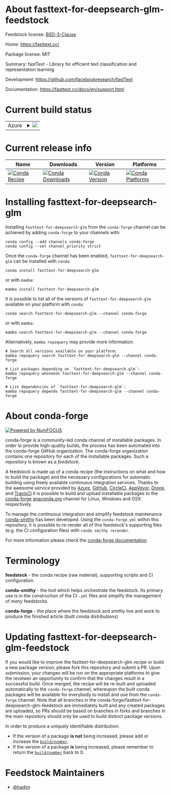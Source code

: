 About fasttext-for-deepsearch-glm-feedstock
===========================================

Feedstock license: [BSD-3-Clause](https://github.com/conda-forge/fasttext-for-deepsearch-glm-feedstock/blob/main/LICENSE.txt)

Home: https://fasttext.cc/

Package license: MIT

Summary: fastText - Library for efficient text classification and representation learning

Development: https://github.com/facebookresearch/fastText

Documentation: https://fasttext.cc/docs/en/support.html

Current build status
====================


<table>
    
  <tr>
    <td>Azure</td>
    <td>
      <details>
        <summary>
          <a href="https://dev.azure.com/conda-forge/feedstock-builds/_build/latest?definitionId=23853&branchName=main">
            <img src="https://dev.azure.com/conda-forge/feedstock-builds/_apis/build/status/fasttext-for-deepsearch-glm-feedstock?branchName=main">
          </a>
        </summary>
        <table>
          <thead><tr><th>Variant</th><th>Status</th></tr></thead>
          <tbody><tr>
              <td>linux_64_numpy1.22python3.10.____cpython</td>
              <td>
                <a href="https://dev.azure.com/conda-forge/feedstock-builds/_build/latest?definitionId=23853&branchName=main">
                  <img src="https://dev.azure.com/conda-forge/feedstock-builds/_apis/build/status/fasttext-for-deepsearch-glm-feedstock?branchName=main&jobName=linux&configuration=linux%20linux_64_numpy1.22python3.10.____cpython" alt="variant">
                </a>
              </td>
            </tr><tr>
              <td>linux_64_numpy1.22python3.9.____cpython</td>
              <td>
                <a href="https://dev.azure.com/conda-forge/feedstock-builds/_build/latest?definitionId=23853&branchName=main">
                  <img src="https://dev.azure.com/conda-forge/feedstock-builds/_apis/build/status/fasttext-for-deepsearch-glm-feedstock?branchName=main&jobName=linux&configuration=linux%20linux_64_numpy1.22python3.9.____cpython" alt="variant">
                </a>
              </td>
            </tr><tr>
              <td>linux_64_numpy1.23python3.11.____cpython</td>
              <td>
                <a href="https://dev.azure.com/conda-forge/feedstock-builds/_build/latest?definitionId=23853&branchName=main">
                  <img src="https://dev.azure.com/conda-forge/feedstock-builds/_apis/build/status/fasttext-for-deepsearch-glm-feedstock?branchName=main&jobName=linux&configuration=linux%20linux_64_numpy1.23python3.11.____cpython" alt="variant">
                </a>
              </td>
            </tr><tr>
              <td>linux_64_numpy1.26python3.12.____cpython</td>
              <td>
                <a href="https://dev.azure.com/conda-forge/feedstock-builds/_build/latest?definitionId=23853&branchName=main">
                  <img src="https://dev.azure.com/conda-forge/feedstock-builds/_apis/build/status/fasttext-for-deepsearch-glm-feedstock?branchName=main&jobName=linux&configuration=linux%20linux_64_numpy1.26python3.12.____cpython" alt="variant">
                </a>
              </td>
            </tr><tr>
              <td>linux_aarch64_numpy1.22python3.10.____cpython</td>
              <td>
                <a href="https://dev.azure.com/conda-forge/feedstock-builds/_build/latest?definitionId=23853&branchName=main">
                  <img src="https://dev.azure.com/conda-forge/feedstock-builds/_apis/build/status/fasttext-for-deepsearch-glm-feedstock?branchName=main&jobName=linux&configuration=linux%20linux_aarch64_numpy1.22python3.10.____cpython" alt="variant">
                </a>
              </td>
            </tr><tr>
              <td>linux_aarch64_numpy1.22python3.9.____cpython</td>
              <td>
                <a href="https://dev.azure.com/conda-forge/feedstock-builds/_build/latest?definitionId=23853&branchName=main">
                  <img src="https://dev.azure.com/conda-forge/feedstock-builds/_apis/build/status/fasttext-for-deepsearch-glm-feedstock?branchName=main&jobName=linux&configuration=linux%20linux_aarch64_numpy1.22python3.9.____cpython" alt="variant">
                </a>
              </td>
            </tr><tr>
              <td>linux_aarch64_numpy1.23python3.11.____cpython</td>
              <td>
                <a href="https://dev.azure.com/conda-forge/feedstock-builds/_build/latest?definitionId=23853&branchName=main">
                  <img src="https://dev.azure.com/conda-forge/feedstock-builds/_apis/build/status/fasttext-for-deepsearch-glm-feedstock?branchName=main&jobName=linux&configuration=linux%20linux_aarch64_numpy1.23python3.11.____cpython" alt="variant">
                </a>
              </td>
            </tr><tr>
              <td>linux_aarch64_numpy1.26python3.12.____cpython</td>
              <td>
                <a href="https://dev.azure.com/conda-forge/feedstock-builds/_build/latest?definitionId=23853&branchName=main">
                  <img src="https://dev.azure.com/conda-forge/feedstock-builds/_apis/build/status/fasttext-for-deepsearch-glm-feedstock?branchName=main&jobName=linux&configuration=linux%20linux_aarch64_numpy1.26python3.12.____cpython" alt="variant">
                </a>
              </td>
            </tr><tr>
              <td>linux_ppc64le_numpy1.22python3.10.____cpython</td>
              <td>
                <a href="https://dev.azure.com/conda-forge/feedstock-builds/_build/latest?definitionId=23853&branchName=main">
                  <img src="https://dev.azure.com/conda-forge/feedstock-builds/_apis/build/status/fasttext-for-deepsearch-glm-feedstock?branchName=main&jobName=linux&configuration=linux%20linux_ppc64le_numpy1.22python3.10.____cpython" alt="variant">
                </a>
              </td>
            </tr><tr>
              <td>linux_ppc64le_numpy1.22python3.9.____cpython</td>
              <td>
                <a href="https://dev.azure.com/conda-forge/feedstock-builds/_build/latest?definitionId=23853&branchName=main">
                  <img src="https://dev.azure.com/conda-forge/feedstock-builds/_apis/build/status/fasttext-for-deepsearch-glm-feedstock?branchName=main&jobName=linux&configuration=linux%20linux_ppc64le_numpy1.22python3.9.____cpython" alt="variant">
                </a>
              </td>
            </tr><tr>
              <td>linux_ppc64le_numpy1.23python3.11.____cpython</td>
              <td>
                <a href="https://dev.azure.com/conda-forge/feedstock-builds/_build/latest?definitionId=23853&branchName=main">
                  <img src="https://dev.azure.com/conda-forge/feedstock-builds/_apis/build/status/fasttext-for-deepsearch-glm-feedstock?branchName=main&jobName=linux&configuration=linux%20linux_ppc64le_numpy1.23python3.11.____cpython" alt="variant">
                </a>
              </td>
            </tr><tr>
              <td>linux_ppc64le_numpy1.26python3.12.____cpython</td>
              <td>
                <a href="https://dev.azure.com/conda-forge/feedstock-builds/_build/latest?definitionId=23853&branchName=main">
                  <img src="https://dev.azure.com/conda-forge/feedstock-builds/_apis/build/status/fasttext-for-deepsearch-glm-feedstock?branchName=main&jobName=linux&configuration=linux%20linux_ppc64le_numpy1.26python3.12.____cpython" alt="variant">
                </a>
              </td>
            </tr><tr>
              <td>osx_64_numpy1.22python3.10.____cpython</td>
              <td>
                <a href="https://dev.azure.com/conda-forge/feedstock-builds/_build/latest?definitionId=23853&branchName=main">
                  <img src="https://dev.azure.com/conda-forge/feedstock-builds/_apis/build/status/fasttext-for-deepsearch-glm-feedstock?branchName=main&jobName=osx&configuration=osx%20osx_64_numpy1.22python3.10.____cpython" alt="variant">
                </a>
              </td>
            </tr><tr>
              <td>osx_64_numpy1.22python3.9.____cpython</td>
              <td>
                <a href="https://dev.azure.com/conda-forge/feedstock-builds/_build/latest?definitionId=23853&branchName=main">
                  <img src="https://dev.azure.com/conda-forge/feedstock-builds/_apis/build/status/fasttext-for-deepsearch-glm-feedstock?branchName=main&jobName=osx&configuration=osx%20osx_64_numpy1.22python3.9.____cpython" alt="variant">
                </a>
              </td>
            </tr><tr>
              <td>osx_64_numpy1.23python3.11.____cpython</td>
              <td>
                <a href="https://dev.azure.com/conda-forge/feedstock-builds/_build/latest?definitionId=23853&branchName=main">
                  <img src="https://dev.azure.com/conda-forge/feedstock-builds/_apis/build/status/fasttext-for-deepsearch-glm-feedstock?branchName=main&jobName=osx&configuration=osx%20osx_64_numpy1.23python3.11.____cpython" alt="variant">
                </a>
              </td>
            </tr><tr>
              <td>osx_64_numpy1.26python3.12.____cpython</td>
              <td>
                <a href="https://dev.azure.com/conda-forge/feedstock-builds/_build/latest?definitionId=23853&branchName=main">
                  <img src="https://dev.azure.com/conda-forge/feedstock-builds/_apis/build/status/fasttext-for-deepsearch-glm-feedstock?branchName=main&jobName=osx&configuration=osx%20osx_64_numpy1.26python3.12.____cpython" alt="variant">
                </a>
              </td>
            </tr><tr>
              <td>osx_arm64_numpy1.22python3.10.____cpython</td>
              <td>
                <a href="https://dev.azure.com/conda-forge/feedstock-builds/_build/latest?definitionId=23853&branchName=main">
                  <img src="https://dev.azure.com/conda-forge/feedstock-builds/_apis/build/status/fasttext-for-deepsearch-glm-feedstock?branchName=main&jobName=osx&configuration=osx%20osx_arm64_numpy1.22python3.10.____cpython" alt="variant">
                </a>
              </td>
            </tr><tr>
              <td>osx_arm64_numpy1.22python3.9.____cpython</td>
              <td>
                <a href="https://dev.azure.com/conda-forge/feedstock-builds/_build/latest?definitionId=23853&branchName=main">
                  <img src="https://dev.azure.com/conda-forge/feedstock-builds/_apis/build/status/fasttext-for-deepsearch-glm-feedstock?branchName=main&jobName=osx&configuration=osx%20osx_arm64_numpy1.22python3.9.____cpython" alt="variant">
                </a>
              </td>
            </tr><tr>
              <td>osx_arm64_numpy1.23python3.11.____cpython</td>
              <td>
                <a href="https://dev.azure.com/conda-forge/feedstock-builds/_build/latest?definitionId=23853&branchName=main">
                  <img src="https://dev.azure.com/conda-forge/feedstock-builds/_apis/build/status/fasttext-for-deepsearch-glm-feedstock?branchName=main&jobName=osx&configuration=osx%20osx_arm64_numpy1.23python3.11.____cpython" alt="variant">
                </a>
              </td>
            </tr><tr>
              <td>osx_arm64_numpy1.26python3.12.____cpython</td>
              <td>
                <a href="https://dev.azure.com/conda-forge/feedstock-builds/_build/latest?definitionId=23853&branchName=main">
                  <img src="https://dev.azure.com/conda-forge/feedstock-builds/_apis/build/status/fasttext-for-deepsearch-glm-feedstock?branchName=main&jobName=osx&configuration=osx%20osx_arm64_numpy1.26python3.12.____cpython" alt="variant">
                </a>
              </td>
            </tr>
          </tbody>
        </table>
      </details>
    </td>
  </tr>
</table>

Current release info
====================

| Name | Downloads | Version | Platforms |
| --- | --- | --- | --- |
| [![Conda Recipe](https://img.shields.io/badge/recipe-fasttext--for--deepsearch--glm-green.svg)](https://anaconda.org/conda-forge/fasttext-for-deepsearch-glm) | [![Conda Downloads](https://img.shields.io/conda/dn/conda-forge/fasttext-for-deepsearch-glm.svg)](https://anaconda.org/conda-forge/fasttext-for-deepsearch-glm) | [![Conda Version](https://img.shields.io/conda/vn/conda-forge/fasttext-for-deepsearch-glm.svg)](https://anaconda.org/conda-forge/fasttext-for-deepsearch-glm) | [![Conda Platforms](https://img.shields.io/conda/pn/conda-forge/fasttext-for-deepsearch-glm.svg)](https://anaconda.org/conda-forge/fasttext-for-deepsearch-glm) |

Installing fasttext-for-deepsearch-glm
======================================

Installing `fasttext-for-deepsearch-glm` from the `conda-forge` channel can be achieved by adding `conda-forge` to your channels with:

```
conda config --add channels conda-forge
conda config --set channel_priority strict
```

Once the `conda-forge` channel has been enabled, `fasttext-for-deepsearch-glm` can be installed with `conda`:

```
conda install fasttext-for-deepsearch-glm
```

or with `mamba`:

```
mamba install fasttext-for-deepsearch-glm
```

It is possible to list all of the versions of `fasttext-for-deepsearch-glm` available on your platform with `conda`:

```
conda search fasttext-for-deepsearch-glm --channel conda-forge
```

or with `mamba`:

```
mamba search fasttext-for-deepsearch-glm --channel conda-forge
```

Alternatively, `mamba repoquery` may provide more information:

```
# Search all versions available on your platform:
mamba repoquery search fasttext-for-deepsearch-glm --channel conda-forge

# List packages depending on `fasttext-for-deepsearch-glm`:
mamba repoquery whoneeds fasttext-for-deepsearch-glm --channel conda-forge

# List dependencies of `fasttext-for-deepsearch-glm`:
mamba repoquery depends fasttext-for-deepsearch-glm --channel conda-forge
```


About conda-forge
=================

[![Powered by
NumFOCUS](https://img.shields.io/badge/powered%20by-NumFOCUS-orange.svg?style=flat&colorA=E1523D&colorB=007D8A)](https://numfocus.org)

conda-forge is a community-led conda channel of installable packages.
In order to provide high-quality builds, the process has been automated into the
conda-forge GitHub organization. The conda-forge organization contains one repository
for each of the installable packages. Such a repository is known as a *feedstock*.

A feedstock is made up of a conda recipe (the instructions on what and how to build
the package) and the necessary configurations for automatic building using freely
available continuous integration services. Thanks to the awesome service provided by
[Azure](https://azure.microsoft.com/en-us/services/devops/), [GitHub](https://github.com/),
[CircleCI](https://circleci.com/), [AppVeyor](https://www.appveyor.com/),
[Drone](https://cloud.drone.io/welcome), and [TravisCI](https://travis-ci.com/)
it is possible to build and upload installable packages to the
[conda-forge](https://anaconda.org/conda-forge) [anaconda.org](https://anaconda.org/)
channel for Linux, Windows and OSX respectively.

To manage the continuous integration and simplify feedstock maintenance
[conda-smithy](https://github.com/conda-forge/conda-smithy) has been developed.
Using the ``conda-forge.yml`` within this repository, it is possible to re-render all of
this feedstock's supporting files (e.g. the CI configuration files) with ``conda smithy rerender``.

For more information please check the [conda-forge documentation](https://conda-forge.org/docs/).

Terminology
===========

**feedstock** - the conda recipe (raw material), supporting scripts and CI configuration.

**conda-smithy** - the tool which helps orchestrate the feedstock.
                   Its primary use is in the construction of the CI ``.yml`` files
                   and simplify the management of *many* feedstocks.

**conda-forge** - the place where the feedstock and smithy live and work to
                  produce the finished article (built conda distributions)


Updating fasttext-for-deepsearch-glm-feedstock
==============================================

If you would like to improve the fasttext-for-deepsearch-glm recipe or build a new
package version, please fork this repository and submit a PR. Upon submission,
your changes will be run on the appropriate platforms to give the reviewer an
opportunity to confirm that the changes result in a successful build. Once
merged, the recipe will be re-built and uploaded automatically to the
`conda-forge` channel, whereupon the built conda packages will be available for
everybody to install and use from the `conda-forge` channel.
Note that all branches in the conda-forge/fasttext-for-deepsearch-glm-feedstock are
immediately built and any created packages are uploaded, so PRs should be based
on branches in forks and branches in the main repository should only be used to
build distinct package versions.

In order to produce a uniquely identifiable distribution:
 * If the version of a package **is not** being increased, please add or increase
   the [``build/number``](https://docs.conda.io/projects/conda-build/en/latest/resources/define-metadata.html#build-number-and-string).
 * If the version of a package **is** being increased, please remember to return
   the [``build/number``](https://docs.conda.io/projects/conda-build/en/latest/resources/define-metadata.html#build-number-and-string)
   back to 0.

Feedstock Maintainers
=====================

* [@hadim](https://github.com/hadim/)

